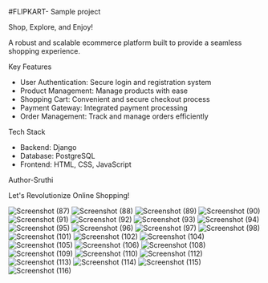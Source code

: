#FLIPKART- Sample project

Shop, Explore, and Enjoy!

A robust and scalable ecommerce platform built to provide a seamless shopping experience.

Key Features

- User Authentication: Secure login and registration system
- Product Management: Manage products with ease
- Shopping Cart: Convenient and secure checkout process
- Payment Gateway: Integrated payment processing
- Order Management: Track and manage orders efficiently

Tech Stack

- Backend: Django
- Database: PostgreSQL
- Frontend: HTML, CSS, JavaScript

 Author-Sruthi

Let's Revolutionize Online Shopping!

![Screenshot (87)](https://github.com/user-attachments/assets/a3a70545-741f-42ee-9fb9-4eea22947509)
![Screenshot (88)](https://github.com/user-attachments/assets/7a392280-cfaa-47d5-8483-6df50810b560)
![Screenshot (89)](https://github.com/user-attachments/assets/dbcfb30d-cb62-4b27-b387-78cb79b7f30d)
![Screenshot (90)](https://github.com/user-attachments/assets/62a73eeb-6044-4f82-a633-b3ea2f19766d)
![Screenshot (91)](https://github.com/user-attachments/assets/787fc7a5-3906-4eee-8861-087eb154ca64)
![Screenshot (92)](https://github.com/user-attachments/assets/2fa7d0a9-9285-42c9-bafe-696d6c2489ae)
![Screenshot (93)](https://github.com/user-attachments/assets/a2b257e8-a934-4c60-873b-46f9c0d347c5)
![Screenshot (94)](https://github.com/user-attachments/assets/baaf356e-9450-40fd-aa56-26a287a17318)
![Screenshot (95)](https://github.com/user-attachments/assets/f72abeb8-c310-41e6-8624-2e40c83ea772)
![Screenshot (96)](https://github.com/user-attachments/assets/bd374dc2-7c1f-4c85-b6c7-20a92ceb2620)
![Screenshot (97)](https://github.com/user-attachments/assets/bae99fa5-c958-425b-b12d-fca445e109a4)
![Screenshot (98)](https://github.com/user-attachments/assets/a043897b-957b-4a6a-897c-8191bf5cd693)
![Screenshot (101)](https://github.com/user-attachments/assets/941ec04f-8d67-46d1-92e5-f70a7e9e9e6d)
![Screenshot (102)](https://github.com/user-attachments/assets/e0929133-6be4-45b8-a9a3-626728e08fb2)
![Screenshot (104)](https://github.com/user-attachments/assets/b857fef8-a303-42c8-858b-4d808c00e11b)
![Screenshot (105)](https://github.com/user-attachments/assets/370bdcb5-a89f-4739-955f-a4749fa962fe)
![Screenshot (106)](https://github.com/user-attachments/assets/48c0e027-1bb6-4723-be74-871cdc5b3d6d)
![Screenshot (108)](https://github.com/user-attachments/assets/c0d5eca1-de01-4c4d-b006-d038551559d1)
![Screenshot (109)](https://github.com/user-attachments/assets/a7d089d0-2af0-4078-a909-96f3a455071e)
![Screenshot (110)](https://github.com/user-attachments/assets/c3f52c0b-930f-427d-849a-75f551280b6a)
![Screenshot (112)](https://github.com/user-attachments/assets/9080f25b-9e06-405f-9bef-cac08254c906)
![Screenshot (113)](https://github.com/user-attachments/assets/3c3b0e74-42bc-4d1d-beb4-d1e66e1e6b7f)
![Screenshot (114)](https://github.com/user-attachments/assets/ddcaecb9-a0a7-49a9-bb57-e596a48e8d08)
![Screenshot (115)](https://github.com/user-attachments/assets/b1c86fb9-3fbe-4de2-970f-6f3ca3380e4b)
![Screenshot (116)](https://github.com/user-attachments/assets/3b05765d-35ee-4f17-92ca-b2dfaca6a204)

